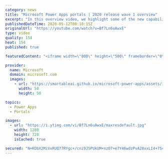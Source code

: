 ```yaml
---
category: news
title: "Microsoft Power Apps portals | 2020 release wave 1 overview"
excerpt: "In this overview video, we highlight some of the new capabilities included in the latest update to Microsoft Power Apps portals.     Here are the capabilities covered:   •    Power BI integration, so you can quickly add Power BI reports, tables, and dashboards to your portals without coding.  •    Themes"
publishedDateTime: 2020-05-12T00:10:15Z
originalUrl: "https://youtube.com/watch?v=Bf7Ln6uAwxE"
type: video
quality: 154
heat: 154
published: true

featuredContent: "<iframe width=\"800\" height=\"500\" frameborder=\"0\" src=\"https://www.youtube.com/embed/Bf7Ln6uAwxE\" allow=\"accelerometer; autoplay; encrypted-media; gyroscope; picture-in-picture\" allowfullscreen></iframe>"

provider:
  name: Microsoft
  domain: microsoft.com
  images:
    - url: "https://smartableai.github.io/microsoft-power-apps/assets/images/organizations/microsoft.com-50x50.jpg"
      width: 50
      height: 50

topics:
  - Power Apps
  - Portals

images:
  - url: "https://i.ytimg.com/vi/Bf7Ln6uAwxE/maxresdefault.jpg"
    width: 1280
    height: 720
    isCached: true

secured: "N+KObX2MiVxRUQ77RYgc+/cni9J5PUkUM+nzO7+e7Y46wdzPvA28xxLI4+7ScmGgn9jjupegXJW2morxXot5GTr0mIkd17XqTEDOI9879UnmmDgUXwc3X701aCykn8YRooE6Rv4zlYzHIJ+DMPmJzoRp2yiPyvISb63G3uhnhNIUCdc4fu6H/eFFwnUOt0M6YTlV+ikXUL0cJ6M4zBjp6t9FUfpK7LNuc5PbipjvGZcdGfiaLDqsdWkWC64yhXzrqMGQXdVxIMASs7rT/gMbTSghNhXC2miCZBfJf/SyWEie3hrOQkUKCgQahCG3HSOK2Zy91iatemqW9jCG9PqVGtlecpO4Wxtv7Vsh0CAwVQoV5WOrlWQExYZbmwiS+7vC9pXpDDsZs3QSyq6J0+f3sEqWuTDaGeQQO5aCvw9L8Mvg72sr2X6K4nUwx55stYWi;1JbkOaZLnE5+dXZ2dnIX2g=="
---
```


